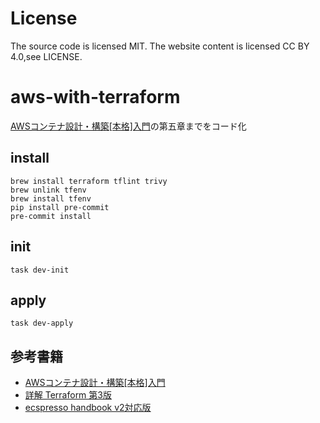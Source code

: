 # License
The source code is licensed MIT. The website content is licensed CC BY 4.0,see LICENSE.
# aws-with-terraform
[AWSコンテナ設計・構築[本格]入門](https://www.sbcr.jp/product/4815607654/)の第五章までをコード化
## install
```
brew install terraform tflint trivy
brew unlink tfenv
brew install tfenv
pip install pre-commit
pre-commit install
```
## init
```
task dev-init
```
## apply
```
task dev-apply
```

## 参考書籍
- [AWSコンテナ設計・構築[本格]入門](https://www.sbcr.jp/product/4815607654/)
- [詳解 Terraform 第3版](https://www.oreilly.co.jp/books/9784814400522/)
- [ecspresso handbook v2対応版](https://zenn.dev/fujiwara/books/ecspresso-handbook-v2)